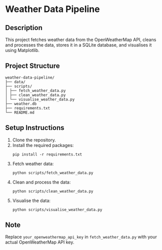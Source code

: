 # Weather Data Pipeline

## Description
This project fetches weather data from the OpenWeatherMap API, cleans and processes the data, stores it in a SQLite database, and visualises it using Matplotlib.


## Project Structure
```
weather-data-pipeline/
├── data/
├── scripts/
│ ├── fetch_weather_data.py
│ ├── clean_weather_data.py
│ └── visualise_weather_data.py
├── weather.db
├── requirements.txt
└── README.md
```

## Setup Instructions
1. Clone the repository.
2. Install the required packages:
    ```
    pip install -r requirements.txt
    ```
3. Fetch weather data:
    ```
    python scripts/fetch_weather_data.py
    ```
4. Clean and process the data:
    ```
    python scripts/clean_weather_data.py
    ```
5. Visualise the data:
    ```
    python scripts/visualise_weather_data.py
    ```

## Note
Replace `your_openweathermap_api_key` in `fetch_weather_data.py` with your actual OpenWeatherMap API key.
